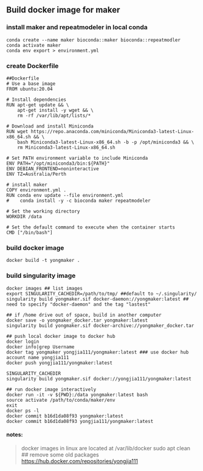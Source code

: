 ## Build docker image for maker

### install maker and repeatmodeler in local conda
```
conda create --name maker bioconda::maker bioconda::repeatmodler
conda activate maker
conda env export > environment.yml
```
### create Dockerfile
```
##Dockerfile
# Use a base image
FROM ubuntu:20.04

# Install dependencies
RUN apt-get update && \
    apt-get install -y wget && \
    rm -rf /var/lib/apt/lists/*

# Download and install Miniconda
RUN wget https://repo.anaconda.com/miniconda/Miniconda3-latest-Linux-x86_64.sh && \
    bash Miniconda3-latest-Linux-x86_64.sh -b -p /opt/miniconda3 && \
    rm Miniconda3-latest-Linux-x86_64.sh

# Set PATH environment variable to include Miniconda
ENV PATH="/opt/miniconda3/bin:${PATH}"
ENV DEBIAN_FRONTEND=noninteractive
ENV TZ=Australia/Perth

# install maker
COPY environment.yml .
RUN conda env update --file environment.yml
#    conda install -y -c bioconda maker repeatmodeler

# Set the working directory
WORKDIR /data

# Set the default command to execute when the container starts
CMD ["/bin/bash"]
```
### build docker image
```
docker build -t yongmaker .
```
### build singularity image
```
docker images ## list images
export SINGULARITY_CACHEDIR=/path/to/tmp/ ##default to ~/.singularity/
singularity build yongmaker.sif docker-daemon://yongmaker:latest ## need to specify "docker-daemon" and the tag "lastest"

## if /home drive out of space, build in another computer
docker save -o yongmaker_docker.tar yongmaker:latest
singularity build yongmaker.sif docker-archive://yongmaker_docker.tar

## push local docker image to docker hub
docker login
docker info|grep Username
docker tag yongmaker yongjia111/yongmaker:latest ### use docker hub account name yongjia111
docker push yongjia111/yongmaker:latest

SINGULARITY_CACHEDIR
singularity build yongmaker.sif docker://yongjia111/yongmaker:latest

## run docker image interactively
docker run -it -v ${PWD}:/data yongmaker:latest bash
source activate /path/to/conda/maker/env
exit
docker ps -l
docker commit b16d1da08f93 yongmaker:latest
docker commit b16d1da08f93 yongjia111/yongmaker:latest

```
#### notes:
> docker images in linux are located at /var/lib/docker
> sudo apt clean ## remove some old packages
> https://hub.docker.com/repositories/yongjia111

